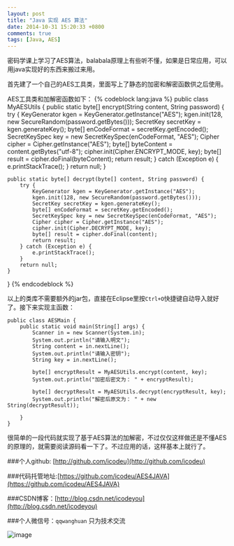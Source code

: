 ```yaml
---
layout: post
title: "Java 实现 AES 算法"
date: 2014-10-31 15:20:33 +0800
comments: true
tags: [Java, AES]
---
```


密码学课上学习了AES算法，balabala原理上有些听不懂，如果是日常应用，可以用java实现好的东西来搬过来用。

<!--more-->

首先建了一个自己的AES工具类，里面写上了静态的加密和解密函数供之后使用。

AES工具类和加解密函数如下：
{% codeblock lang:java %}
public class MyAESUtils {
	public static byte[] encrypt(String content, String password) {
		try {
			KeyGenerator kgen = KeyGenerator.getInstance("AES");
			kgen.init(128, new SecureRandom(password.getBytes()));			SecretKey secretKey = kgen.generateKey();
			byte[] enCodeFormat = secretKey.getEncoded();
			SecretKeySpec key = new SecretKeySpec(enCodeFormat, "AES");
			Cipher cipher = Cipher.getInstance("AES");
			byte[] byteContent = content.getBytes("utf-8");
			cipher.init(Cipher.ENCRYPT_MODE, key);
			byte[] result = cipher.doFinal(byteContent);
			return result;
		} catch (Exception e) {
			e.printStackTrace();
		}
		return null;
	}
	
	public static byte[] decrypt(byte[] content, String password) {
		try {
			KeyGenerator kgen = KeyGenerator.getInstance("AES");
			kgen.init(128, new SecureRandom(password.getBytes()));
			SecretKey secretKey = kgen.generateKey();
			byte[] enCodeFormat = secretKey.getEncoded();
			SecretKeySpec key = new SecretKeySpec(enCodeFormat, "AES");
			Cipher cipher = Cipher.getInstance("AES");
			cipher.init(Cipher.DECRYPT_MODE, key);
			byte[] result = cipher.doFinal(content);
			return result;
		} catch (Exception e) {
			e.printStackTrace();
		}
		return null;
	}	
}
{% endcodeblock %}

以上的类库不需要额外的jar包，直接在Eclipse里按`Ctrl+O`快捷键自动导入就好了。接下来实现主函数：

	public class AESMain {
		public static void main(String[] args) {
			Scanner in = new Scanner(System.in);
			System.out.println("请输入明文");
			String content = in.nextLine();
			System.out.println("请输入密钥");
			String key = in.nextLine();
			
			byte[] encryptResult = MyAESUtils.encrypt(content, key);
			System.out.println("加密后密文为： " + encryptResult);
			
			byte[] decryptResult = MyAESUtils.decrypt(encryptResult, key);
			System.out.println("解密后原文为： " + new String(decryptResult));
	
		}
	}

很简单的一段代码就实现了基于AES算法的加解密，不过仅仅这样做还是不懂AES的原理的，就需要阅读源码看一下了。不过应用的话，这样基本上就行了。

 
###个人github: [http://github.com/icodeu](http://github.com/icodeu)

###代码托管地址:[https://github.com/icodeu/AES4JAVA](https://github.com/icodeu/AES4JAVA)

###CSDN博客：[http://blog.csdn.net/icodeyou](http://blog.csdn.net/icodeyou)

###个人微信号：`qqwanghuan`  只为技术交流

![image](http://7xivx9.com1.z0.glb.clouddn.com/wxqrcode_260.png)


